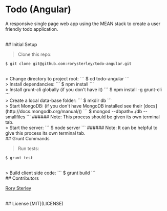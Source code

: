 # Todo (Angular)
A responsive single page web app using the MEAN stack to create a user friendly todo application.

<br>
## Initial Setup

> Clone this repo:
```
$ git clone git@github.com:rorysterley/todo-angular.git
```

<br>
> Change directory to project root:
```
$ cd todo-angular
```

<br>
> Install dependancies:
```
$ npm install
```

<br>
> Install grunt-cli globally (if you don't have it)
```
$ npm install -g grunt-cli
```

<br>
> Create a local data-base folder:
```
$ mkdir db
```

<br>
> Start MongoDB:  (if you don't have MongoDB installed see their [docs](http://docs.mongodb.org/manual/))
```
$ mongod --dbpath=./db --smallfiles
```
###### Note: This process should be given its own terminal tab.

<br>
> Start the server:
```
$ node server
```
###### Note: It can be helpful to give this process its own terminal tab.


<br>
## Grunt Commands

> Run tests:
```
$ grunt test
```

<br>
> Build client side code:
```
$ grunt build
```

<br>
## Contributors

[Rory Sterley](//github.com/rorysterley)<br>


<br>
## License
[MIT](LICENSE)
